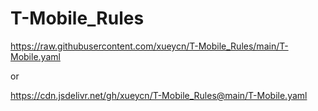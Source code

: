 # T-Mobile_Rules
https://raw.githubusercontent.com/xueycn/T-Mobile_Rules/main/T-Mobile.yaml

or

https://cdn.jsdelivr.net/gh/xueycn/T-Mobile_Rules@main/T-Mobile.yaml
